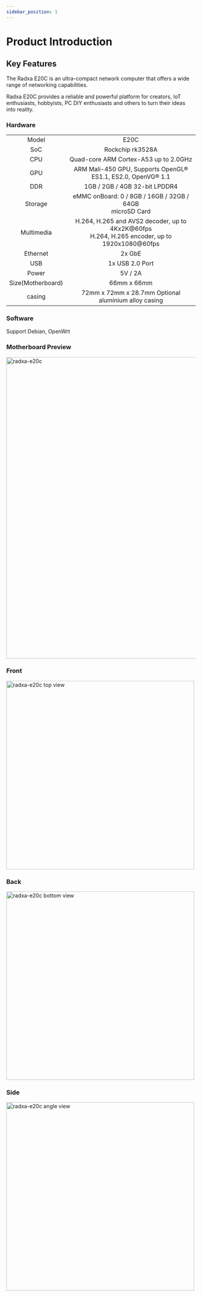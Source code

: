 ```yaml
---
sidebar_position: 1
---
```


# Product Introduction

## Key Features

The Radxa E20C is an ultra-compact network computer that offers a wide range of networking capabilities.

Radxa E20C provides a reliable and powerful platform for creators, IoT enthusiasts, hobbyists, PC DIY enthusiasts and others to turn their ideas into reality.

### Hardware

<table>
    <tr>
        <td align="center">Model</td>
        <td align="center">E20C</td>
    </tr>
    <tr>
        <td align="center">SoC</td>
        <td colspan="2" align="center">Rockchip rk3528A</td>
    </tr>
    <tr>
        <td align="center">CPU</td>
        <td colspan="1" align="center">Quad-core ARM Cortex-A53 up to 2.0GHz </td>
    </tr>
    <tr>
        <td align="center">GPU</td>
        <td colspan="2" align="center">ARM Mali-450 GPU, Supports OpenGL® ES1.1, ES2.0, OpenVG® 1.1</td>
    </tr>
    <tr>
        <td align="center">DDR</td>
        <td colspan="2" align="center">1GB / 2GB / 4GB 32-bit LPDDR4</td>
    </tr>
    <tr>
        <td align="center">Storage</td>
        <td align="center">eMMC onBoard: 0 / 8GB / 16GB / 32GB / 64GB<br/>microSD Card</td>
    </tr>
    <tr>
        <td align="center">Multimedia</td>
        <td colspan="2" align="center">H.264, H.265 and AVS2 decoder, up to 4Kx2K@60fps<br/>H.264, H.265 encoder, up to 1920x1080@60fps</td>
    </tr>
    <tr>
        <td align="center">Ethernet</td>
        <td align="center">2x GbE </td>
    </tr>
    <tr>
        <td align="center">USB</td>
        <td colspan="2" align="center">1x USB 2.0 Port</td>
    </tr>
    <tr>
        <td align="center">Power</td>
        <td colspan="2" align="center">5V / 2A</td>
    </tr>
    <tr>
        <td align="center">Size(Motherboard)</td>
        <td colspan="2" align="center">66mm x 66mm</td>
    </tr>
     <tr>
        <td align="center">casing</td>
        <td colspan="1" align="center">72mm x 72mm x 28.7mm Optional aluminium alloy casing </td>
    </tr>
</table>

### Software

Support Debian, OpenWrt

### Motherboard Preview

<Tabs queryString="e20cmode">

<TabItem value="E20C(with Casing)">

<img src="/home/product-pictures/e20c.webp" width="800" alt="radxa-e20c" />

</TabItem>

<TabItem value="E20C(board only)">

### Front

<img src="/img/e/e20c/radxa-e20c-board-positive.webp" width="500" alt="radxa-e20c top view" />

### Back

<img src="/img/e/e20c/radxa-e20c-board-negative.webp" width="500" alt="radxa-e20c bottom view" />

### Side

<img src="/img/e/e20c/radxa-e20c-board.webp" width="500" alt="radxa-e20c angle view" />

</TabItem>
</Tabs>
